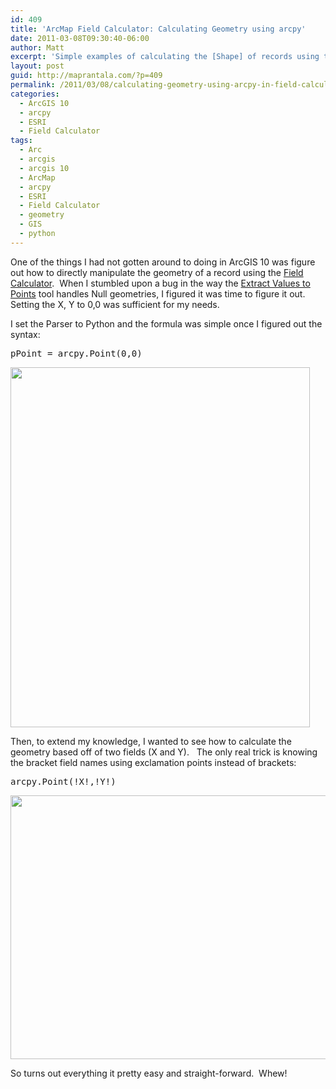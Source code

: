 ```yaml
---
id: 409
title: 'ArcMap Field Calculator: Calculating Geometry using arcpy'
date: 2011-03-08T09:30:40-06:00
author: Matt
excerpt: 'Simple examples of calculating the [Shape] of records using the Field Calculator in ArcGIS 10'
layout: post
guid: http://maprantala.com/?p=409
permalink: /2011/03/08/calculating-geometry-using-arcpy-in-field-calculator/
categories:
  - ArcGIS 10
  - arcpy
  - ESRI
  - Field Calculator
tags:
  - Arc
  - arcgis
  - arcgis 10
  - ArcMap
  - arcpy
  - ESRI
  - Field Calculator
  - geometry
  - GIS
  - python
---
```

One of the things I had not gotten around to doing in ArcGIS 10 was figure out how to directly manipulate the geometry of a record using the [Field Calculator](http://help.arcgis.com/en/arcgisdesktop/10.0/help/index.html#//005s00000025000000.htm).  When I stumbled upon a bug in the way the [Extract Values to Points](http://maprantala.com/2011/03/07/extract-values-to-points-spatial-analyst-bug/) tool handles Null geometries, I figured it was time to figure it out.  Setting the X, Y to 0,0 was sufficient for my needs.

I set the Parser to Python and the formula was simple once I figured out the syntax:

<pre>pPoint = arcpy.Point(0,0)</pre>

[<img class="aligncenter size-full wp-image-412" title="Use Field Calculator to Calculate Geometry" src="https://i2.wp.com/maprantala.com/wp-content/uploads/2011/03/origin.jpg?resize=479%2C576" alt="" width="479" height="576" data-recalc-dims="1" />](https://i2.wp.com/maprantala.com/wp-content/uploads/2011/03/origin.jpg)

Then, to extend my knowledge, I wanted to see how to calculate the geometry based off of two fields (X and Y).   The only real trick is knowing the bracket field names using exclamation points instead of brackets:

<pre>arcpy.Point(!X!,!Y!)</pre>

[<img class="aligncenter size-full wp-image-413" title="Using Field Calculating to Calculate Geometry Using Attributes" src="https://i2.wp.com/maprantala.com/wp-content/uploads/2011/03/fields.jpg?resize=630%2C422" alt="" width="630" height="422" data-recalc-dims="1" />](https://i2.wp.com/maprantala.com/wp-content/uploads/2011/03/fields.jpg)

So turns out everything it pretty easy and straight-forward.  Whew!